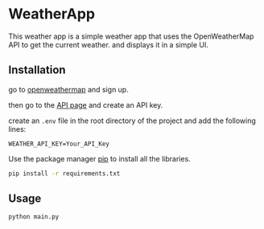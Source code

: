 # WeatherApp

This weather app is a simple weather app that uses the OpenWeatherMap API to get the current weather.
and displays it in a simple UI.

## Installation
go to [openweathermap](https://home.openweathermap.org/users/sign_up) and sign up.

then go to the [API page](https://home.openweathermap.org/api_keys) and create an API key.

create an `.env` file in the root directory of the project and add the following lines:

```
WEATHER_API_KEY=Your_API_Key
```
Use the package manager [pip](https://pip.pypa.io/en/stable/) to install all the libraries.

```bash
pip install -r requirements.txt
```

## Usage

```bash
python main.py   
```